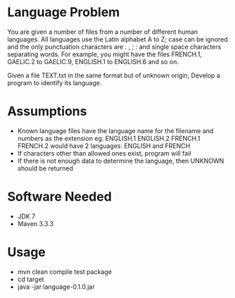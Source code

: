 # Language Problem

You are given a number of files from a number of different human languages. All languages use the 
Latin alphabet A to Z; case can be ignored and the only punctuation characters are . , ; : and single 
space characters separating words. For example, you might have the files FRENCH.1, GAELIC.2 to 
GAELIC.9, ENGLISH.1 to ENGLISH.6 and so on. 

Given a file TEXT.txt in the same format but of unknown origin, Develop a program to identify its 
language.

# Assumptions
- Known language files have the language name for the filename and numbers as the extension eg. ENGLISH.1 ENGLISH.2 FRENCH.1 FRENCH.2 would have 2 languages: ENGLISH and FRENCH
- If characters other than allowed ones exist, program will fail
- If there is not enough data to determine the language, then UNKNOWN should be returned

# Software Needed
- JDK 7
- Maven 3.3.3

# Usage
- mvn clean compile test package
- cd target
- java -jar language-0.1.0.jar 

